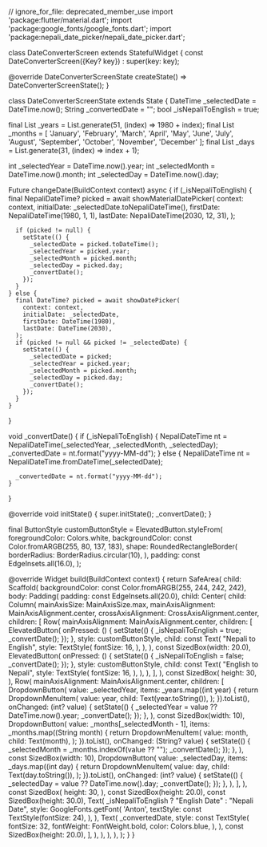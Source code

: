 // ignore_for_file: deprecated_member_use
import 'package:flutter/material.dart';
import 'package:google_fonts/google_fonts.dart';
import 'package:nepali_date_picker/nepali_date_picker.dart';

class DateConverterScreen extends StatefulWidget {
  const DateConverterScreen({Key? key}) : super(key: key);

  @override
  DateConverterScreenState createState() => DateConverterScreenState();
}

class DateConverterScreenState extends State<DateConverterScreen> {
  DateTime _selectedDate = DateTime.now();
  String _convertedDate = "";
  bool _isNepaliToEnglish = true;

  final List<int> _years = List.generate(51, (index) => 1980 + index);
  final List<String> _months = [
    'January',
    'February',
    'March',
    'April',
    'May',
    'June',
    'July',
    'August',
    'September',
    'October',
    'November',
    'December'
  ];
  final List<int> _days = List.generate(31, (index) => index + 1);

  int _selectedYear = DateTime.now().year;
  int _selectedMonth = DateTime.now().month;
  int _selectedDay = DateTime.now().day;

  Future<void> changeDate(BuildContext context) async {
    if (_isNepaliToEnglish) {
      final NepaliDateTime? picked = await showMaterialDatePicker(
        context: context,
        initialDate: _selectedDate.toNepaliDateTime(),
        firstDate: NepaliDateTime(1980, 1, 1),
        lastDate: NepaliDateTime(2030, 12, 31),
      );

      if (picked != null) {
        setState(() {
          _selectedDate = picked.toDateTime();
          _selectedYear = picked.year;
          _selectedMonth = picked.month;
          _selectedDay = picked.day;
          _convertDate();
        });
      }
    } else {
      final DateTime? picked = await showDatePicker(
        context: context,
        initialDate: _selectedDate,
        firstDate: DateTime(1980),
        lastDate: DateTime(2030),
      );
      if (picked != null && picked != _selectedDate) {
        setState(() {
          _selectedDate = picked;
          _selectedYear = picked.year;
          _selectedMonth = picked.month;
          _selectedDay = picked.day;
          _convertDate();
        });
      }
    }
  }

  void _convertDate() {
    if (_isNepaliToEnglish) {
      NepaliDateTime nt =
          NepaliDateTime(_selectedYear, _selectedMonth, _selectedDay);
      _convertedDate = nt.format("yyyy-MM-dd");
    } else {
      NepaliDateTime nt = NepaliDateTime.fromDateTime(_selectedDate);

      _convertedDate = nt.format("yyyy-MM-dd");
    }
  }

  @override
  void initState() {
    super.initState();
    _convertDate();
  }

  final ButtonStyle customButtonStyle = ElevatedButton.styleFrom(
    foregroundColor: Colors.white,
    backgroundColor: const Color.fromARGB(255, 80, 137, 183),
    shape: RoundedRectangleBorder(
      borderRadius: BorderRadius.circular(10),
    ),
    padding: const EdgeInsets.all(16.0),
  );

  @override
  Widget build(BuildContext context) {
    return SafeArea(
      child: Scaffold(
        backgroundColor: const Color.fromARGB(255, 244, 242, 242),
        body: Padding(
          padding: const EdgeInsets.all(20.0),
          child: Center(
            child: Column(
              mainAxisSize: MainAxisSize.max,
              mainAxisAlignment: MainAxisAlignment.center,
              crossAxisAlignment: CrossAxisAlignment.center,
              children: [
                Row(
                  mainAxisAlignment: MainAxisAlignment.center,
                  children: [
                    ElevatedButton(
                      onPressed: () {
                        setState(() {
                          _isNepaliToEnglish = true;
                          _convertDate();
                        });
                      },
                      style: customButtonStyle,
                      child: const Text(
                        "Nepali to English",
                        style: TextStyle(
                          fontSize: 16,
                        ),
                      ),
                    ),
                    const SizedBox(width: 20.0),
                    ElevatedButton(
                      onPressed: () {
                        setState(() {
                          _isNepaliToEnglish = false;
                          _convertDate();
                        });
                      },
                      style: customButtonStyle,
                      child: const Text(
                        "English to Nepali",
                        style: TextStyle(
                          fontSize: 16,
                        ),
                      ),
                    ),
                  ],
                ),
                const SizedBox(
                  height: 30,
                ),
                Row(
                  mainAxisAlignment: MainAxisAlignment.center,
                  children: [
                    DropdownButton<int>(
                      value: _selectedYear,
                      items: _years.map((int year) {
                        return DropdownMenuItem<int>(
                          value: year,
                          child: Text(year.toString()),
                        );
                      }).toList(),
                      onChanged: (int? value) {
                        setState(() {
                          _selectedYear = value ?? DateTime.now().year;
                          _convertDate();
                        });
                      },
                    ),
                    const SizedBox(width: 10),
                    DropdownButton<String>(
                      value: _months[_selectedMonth - 1],
                      items: _months.map((String month) {
                        return DropdownMenuItem<String>(
                          value: month,
                          child: Text(month),
                        );
                      }).toList(),
                      onChanged: (String? value) {
                        setState(() {
                          _selectedMonth = _months.indexOf(value ?? "");
                          _convertDate();
                        });
                      },
                    ),
                    const SizedBox(width: 10),
                    DropdownButton<int>(
                      value: _selectedDay,
                      items: _days.map((int day) {
                        return DropdownMenuItem<int>(
                          value: day,
                          child: Text(day.toString()),
                        );
                      }).toList(),
                      onChanged: (int? value) {
                        setState(() {
                          _selectedDay = value ?? DateTime.now().day;
                          _convertDate();
                        });
                      },
                    ),
                  ],
                ),
                const SizedBox(
                  height: 30,
                ),
                const SizedBox(height: 20.0),
                const SizedBox(height: 30.0),
                Text(
                  _isNepaliToEnglish ? "English Date" : "Nepali Date",
                  style: GoogleFonts.getFont(
                    'Anton',
                    textStyle: const TextStyle(fontSize: 24),
                  ),
                ),
                Text(
                  _convertedDate,
                  style: const TextStyle(
                    fontSize: 32,
                    fontWeight: FontWeight.bold,
                    color: Colors.blue,
                  ),
                ),
                const SizedBox(height: 20.0),
              ],
            ),
          ),
        ),
      ),
    );
  }
}
